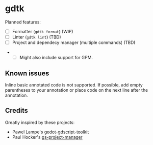 # gdtk

Planned features:
- [ ] Formatter (`gdtk format`) (WIP)
- [ ] Linter (`gdtk lint`) (TBD)
- [ ] Project and dependecy manager (multiple commands) (TBD)
- - [ ] Might also include support for GPM.

## Known issues

Inline basic annotated code is not supported.
If possible, add empty parentheses to your annotation
or place code on the next line after the annotation.

## Credits

Greatly inspired by these projects:
- Pawel Lampe's [godot-gdscript-toolkit](https;//github.com/Scony/godot-gdscriot-toolkit)
- Paul Hocker's [gs-project-manager](https://gitlab.com/godot-stuff/gs-project-manager/)
